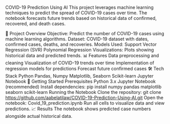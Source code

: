 COVID-19 Prediction Using AI
This project leverages machine learning techniques to predict the spread of COVID-19 cases over time.  The notebook forecasts future trends based on historical data of confirmed, recovered, and death cases.

📂 Project Overview
Objective: Predict the number of COVID-19 cases using machine learning algorithms.
Dataset: COVID-19 dataset with dates, confirmed cases, deaths, and recoveries.
Models Used:
Support Vector Regression (SVR)
Polynomial Regression
Visualizations: Plots showing historical data and predicted trends.
📊 Features
Data preprocessing and cleaning
Visualization of COVID-19 trends over time
Implementation of regression models for predictions
Forecast future confirmed cases
🛠️ Tech Stack
Python
Pandas, Numpy
Matplotlib, Seaborn
Scikit-learn
Jupyter Notebook
🚀 Getting Started
Prerequisites
Python 3.x
Jupyter Notebook (recommended)
Install dependencies:
pip install numpy pandas matplotlib seaborn scikit-learn
Running the Notebook
Clone the repository:
git clone https://github.com/aabelatilaw/COVID-19-Prediction-Using-AI.git
Open the notebook:
Covid_19_prediction.ipynb
Run all cells to visualize data and view predictions.
📈 Results
The notebook shows predicted case numbers alongside actual historical data.





